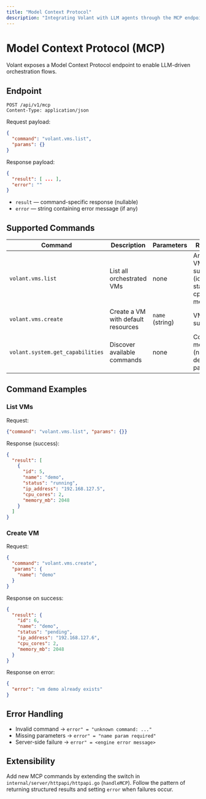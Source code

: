 ```yaml
---
title: "Model Context Protocol"
description: "Integrating Volant with LLM agents through the MCP endpoint."
---
```


# Model Context Protocol (MCP)

Volant exposes a Model Context Protocol endpoint to enable LLM-driven orchestration flows.

## Endpoint

```
POST /api/v1/mcp
Content-Type: application/json
```

Request payload:

```json
{
  "command": "volant.vms.list",
  "params": {}
}
```

Response payload:

```json
{
  "result": [ ... ],
  "error": ""
}
```

- `result` — command-specific response (nullable)
- `error` — string containing error message (if any)

## Supported Commands

| Command | Description | Parameters | Response |
| --- | --- | --- | --- |
| `volant.vms.list` | List all orchestrated VMs | none | Array of VM summaries (id, name, status, ip, cpu, memory) |
| `volant.vms.create` | Create a VM with default resources | `name` (string) | VM summary |
| `volant.system.get_capabilities` | Discover available commands | none | Command metadata (name, description, params) |

## Command Examples

### List VMs

Request:
```json
{"command": "volant.vms.list", "params": {}}
```
Response (success):
```json
{
  "result": [
    {
      "id": 5,
      "name": "demo",
      "status": "running",
      "ip_address": "192.168.127.5",
      "cpu_cores": 2,
      "memory_mb": 2048
    }
  ]
}
```

### Create VM

Request:
```json
{
  "command": "volant.vms.create",
  "params": {
    "name": "demo"
  }
}
```

Response on success:
```json
{
  "result": {
    "id": 6,
    "name": "demo",
    "status": "pending",
    "ip_address": "192.168.127.6",
    "cpu_cores": 2,
    "memory_mb": 2048
  }
}
```

Response on error:
```json
{
  "error": "vm demo already exists"
}
```

## Error Handling

- Invalid command → `error" = "unknown command: ..."`
- Missing parameters → `error" = "name param required"`
- Server-side failure → `error" = <engine error message>`

## Extensibility

Add new MCP commands by extending the switch in `internal/server/httpapi/httpapi.go` (`handleMCP`). Follow the pattern of returning structured results and setting `error` when failures occur.

